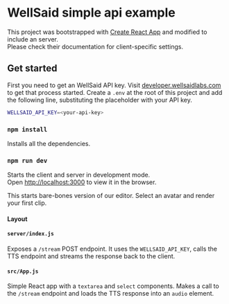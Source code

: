 # WellSaid simple api example

This project was bootstrapped with [Create React App](https://github.com/facebook/create-react-app) and modified to include an server.\
Please check their documentation for client-specific settings.

## Get started

First you need to get an WellSaid API key. Visit [developer.wellsaidlabs.com](https://developer.wellsaidlabs.com/) to get that process started. Create a `.env` at the root of this project and add the following line, substituting the placeholder with your API key.

```bash
WELLSAID_API_KEY=<your-api-key>
```

### `npm install`

Installs all the dependencies.

### `npm run dev`

Starts the client and server in development mode.\
Open [http://localhost:3000](http://localhost:3000) to view it in the browser.

This starts bare-bones version of our editor. Select an avatar and render your first clip.

#### Layout

#### `server/index.js`

Exposes a `/stream` POST endpoint. It uses the `WELLSAID_API_KEY`, calls the TTS endpoint and streams the response back to the client.

#### `src/App.js`

Simple React app with a `textarea` and `select` components. Makes a call to the `/stream` endpoint and loads the TTS response into an `audio` element.
